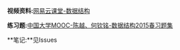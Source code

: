 **视频资料:**[网易云课堂-数据结构](http://mooc.study.163.com/learn/ZJU-1000033001?tid=1000044001#/learn/announce)

**练习题:**[中国大学MOOC-陈越、何钦铭-数据结构2015春习题集](http://www.patest.cn/contests/mooc-ds2015spring)

**笔记:**见Issues
